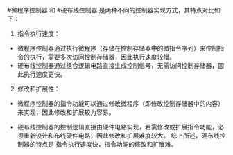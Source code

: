 #微程序控制器 和 #硬布线控制器 是两种不同的控制器实现方式，其特点对比如下：

1. 指令执行速度：

- 微程序控制器通过执行微程序（存储在控制存储器中的微指令序列）来控制指令的执行，需要多次访问控制存储器，因此执行速度较慢。
- 硬布线控制器通过组合逻辑电路直接生成控制信号，无需访问控制存储器，因此执行速度更快。

2. 修改和扩展性：

- 微程序控制器的指令功能可以通过修改微程序（即修改控制存储器中的内容）来实现，因此修改和扩展较为容易。

- 硬布线控制器的控制逻辑直接由硬件电路实现，若需修改或扩展指令功能，必须重新设计和布线硬件电路，因此修改和扩展难度较大。
综上所述，硬布线控制器的特点是 指令执行速度快，指令功能的修改和扩展难。